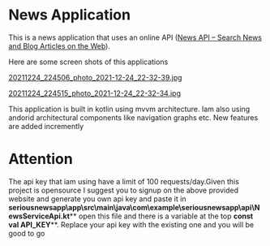 # News Application

This is a news application that uses an online API ([News API – Search News and Blog Articles on the Web](https://newsapi.org/)).

Here are some screen shots of this applications

[20211224_224506_photo_2021-12-24_22-32-39.jpg](assets/20211224_224506_photo_2021-12-24_22-32-39.jpg)


[20211224_224515_photo_2021-12-24_22-32-34.jpg](assets/20211224_224515_photo_2021-12-24_22-32-34.jpg)

This application is built in kotlin using mvvm architecture. Iam also using andorid architectural components like navigation graphs etc. New features are added incremently

# Attention

The api key that iam using have a limit of 100 requests/day.Given this project is opensource I suggest you to signup on the above provided website and generate you own api key and paste it in **seriousnewsapp\app\src\main\java\com\example\seriousnewsapp\api\NewsServiceApi.kt**** open this file and there is a variable at the top **const val API_KEY****. Replace your api key with the existing one and you will be good to go
